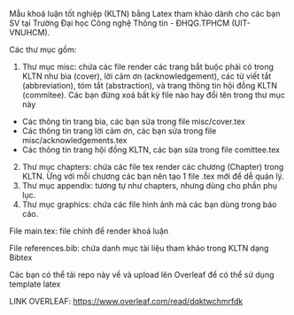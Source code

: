 Mẫu khoá luận tốt nghiệp (KLTN) bằng Latex tham khảo dành cho các bạn SV tại Trường Đại học Công nghệ Thông tin - ĐHQG.TPHCM (UIT-VNUHCM). 

Các thư mục gồm:

1. Thư mục misc: chứa các file render các trang bắt buộc phải có trong KLTN như bìa (cover), lời cảm ơn (acknowledgement), các từ viết tắt (abbreviation), tóm tắt (abstraction), và trang thông tin hội đồng KLTN (commitee). Các bạn đừng xoá bất kỳ file nào hay đổi tên trong thư mục này

+ Các thông tin trang bìa, các bạn sửa trong file misc/cover.tex   
+ Các thông tin trang lời cảm ơn, các bạn sửa trong file misc/acknowledgements.tex   
+ Các thông tin trang hội đồng KLTN, các bạn sửa trong file comittee.tex    


2. Thư mục chapters: chứa các file tex render các chương (Chapter) trong KLTN. Ừng với mỗi chương các bạn nên tạo 1 file .tex mới để dễ quản lý.  
3. Thư mục appendix: tương tự như chapters, nhưng dùng cho phần phụ lục. 
4. Thư mục graphics: chứa các file hình ảnh mà các bạn dùng trong báo cáo.   

File main.tex: file chính để render khoá luận  

File references.bib: chứa danh mục tài liệu tham khảo trong KLTN dạng Bibtex  

Các bạn có thể tải repo này về và upload lên Overleaf để có thể sử dụng template latex 

LINK OVERLEAF: https://www.overleaf.com/read/dqktwchmrfdk
